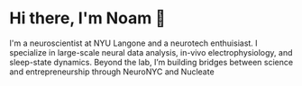 # Hi there, I'm Noam 👋

I'm a neuroscientist at NYU Langone and a neurotech enthuisiast.
I specialize in large-scale neural data analysis, in-vivo electrophysiology, and sleep-state dynamics.
Beyond the lab, I’m building bridges between science and entrepreneurship through NeuroNYC and Nucleate

<!--
**nnitzan01/nnitzan01** is a ✨ _special_ ✨ repository because its `README.md` (this file) appears on your GitHub profile.

Here are some ideas to get you started:

- 🔭 I’m currently working on ...
- 🌱 I’m currently learning ...
- 👯 I’m looking to collaborate on ...
- 🤔 I’m looking for help with ...
- 💬 Ask me about ...
- 📫 How to reach me: ...
- 😄 Pronouns: ...
- ⚡ Fun fact: ...
-->
